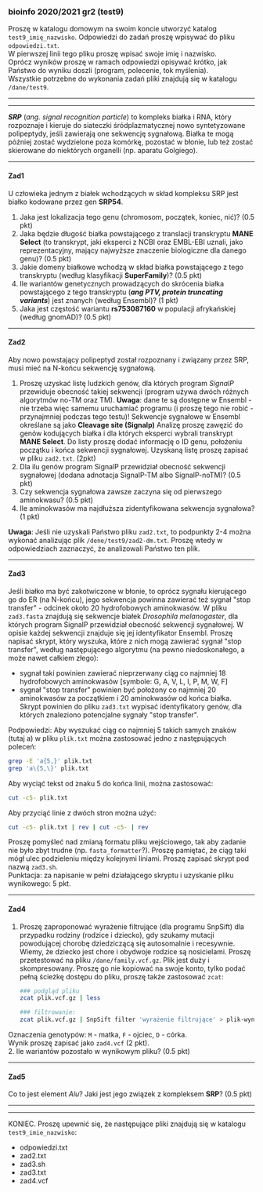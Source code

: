 ### bioinfo 2020/2021 gr2 (test9)  

Proszę w katalogu domowym na swoim koncie utworzyć katalog `test9_imię_nazwisko`. 
Odpowiedzi do zadań proszę wpisywać do pliku `odpowiedzi.txt`.   
W pierwszej linii tego pliku proszę wpisać swoje imię i nazwisko.   
Oprócz wyników proszę w ramach odpowiedzi opisywać krótko, jak Państwo do wyniku doszli (program, polecenie, tok myślenia).   
Wszystkie potrzebne do wykonania zadań pliki znajdują się w katalogu `/dane/test9`.
***
***

***SRP*** (*ang. signal recognition particle*) to kompleks białka i RNA, który rozpoznaje i 
kieruje do siateczki śródplazmatycznej nowo syntetyzowane polipeptydy, jeśli zawierają one sekwencję sygnałową. 
Białka te mogą później zostać wydzielone poza komórkę, pozostać w błonie, lub też zostać 
skierowane do niektórych organelli (np. aparatu Golgiego).
***
#### Zad1    
U człowieka jednym z białek wchodzących w skład kompleksu SRP jest białko kodowane przez gen **SRP54**.

1. Jaka jest lokalizacja tego genu (chromosom, początek, koniec, nić)? (0.5 pkt)
2. Jaka będzie długość białka powstającego z translacji transkryptu **MANE Select** 
   (to transkrypt, jaki eksperci z NCBI oraz EMBL-EBI uznali, jako
   reprezentacyjny, mający najwyższe znaczenie biologiczne dla danego genu)? (0.5 pkt)
3. Jakie domeny białkowe wchodzą w skład białka powstającego z tego transkryptu (według klasyfikacji **SuperFamily**)? (0.5 pkt)
4. Ile wariantów genetycznych prowadzących do skrócenia białka powstającego z tego transkryptu (***ang PTV, protein truncating variants***) jest znanych (według Ensembl)? (1 pkt)
5. Jaka jest częstość wariantu **rs753087160** w populacji afrykańskiej (według gnomAD)? (0.5 pkt)  
***
#### Zad2  
Aby nowo powstający polipeptyd został rozpoznany i związany przez SRP, musi mieć na N-końcu sekwencję sygnałową. 
1. Proszę uzyskać listę ludzkich genów, dla których program *SignalP* przewiduje obecność takiej sekwencji 
   (program używa dwóch różnych algorytmów no-TM oraz TM).
**Uwaga**: dane te są dostępne w Ensembl - nie trzeba więc samemu uruchamiać programu (i proszę tego nie robić - przynajmniej podczas tego testu)!
Sekwencje sygnałowe w Ensembl określane są jako **Cleavage site (Signalp)** 
Analizę proszę zawęzić do genów kodujących białka i dla których eksperci wybrali transkrypt **MANE Select**. 
Do listy proszę dodać informację o ID genu, położeniu początku i końca sekwencji sygnałowej. Uzyskaną listę proszę zapisać w pliku `zad2.txt`.
(2pkt)
2. Dla ilu genów program SignalP przewidział obecność sekwencji sygnałowej (dodana adnotacja SignalP-TM albo SignalP-noTM)? (0.5 pkt) 
3. Czy sekwencja sygnałowa zawsze zaczyna się od pierwszego aminokwasu? (0.5 pkt)
4. Ile aminokwasów ma najdłuższa zidentyfikowana sekwencja sygnałowa? (1 pkt)

**Uwaga**: Jeśli nie uzyskali Państwo pliku `zad2.txt`, to podpunkty 2-4 można wykonać analizując plik `/dene/test9/zad2-dm.txt`.
Proszę wtedy w odpowiedziach zaznaczyć, że analizowali Państwo ten plik.
***

#### Zad3   
Jeśli białko ma być zakotwiczone w błonie, to oprócz sygnału kierującego go do ER (na N-końcu),
jego sekwencja powinna zawierać też sygnał "stop transfer" - odcinek około 20 hydrofobowych aminokwasów. 
W pliku `zad3.fasta` znajdują się sekwencje białek *Drosophila melanogaster*, dla których program SignalP 
przewidział obecność sekwencji sygnałowej.
W opisie każdej sekwencji znajduje się jej identyfikator Ensembl.
 Proszę napisać skrypt, 
który wyszuka, które z nich mogą zawierać sygnał "stop transfer", według następującego algorytmu
(na pewno niedoskonałego, a może nawet całkiem złego):
* sygnał taki powinien zawierać nieprzerwany ciąg co najmniej 18 hydrofobowych aminokwasów [symbole: G, A, V, L, I, P, M, W, F]  
* sygnał "stop transfer" powinien być położony co najmniej 20 aminokwasów za początkiem i 20 aminokwasów od końca białka.  
Skrypt powinien do pliku `zad3.txt` wypisać identyfikatory genów, dla których znaleziono potencjalne sygnały "stop transfer".

Podpowiedzi:
Aby wyszukać ciąg co najmniej 5 takich samych znaków (tutaj a) w pliku `plik.txt` można zastosować jedno z następujących poleceń:
```bash
grep -E 'a{5,}' plik.txt  
grep 'a\{5,\}' plik.txt
```
Aby wyciąć tekst od znaku 5 do końca linii, można zastosować:
```bash
cut -c5- plik.txt
```
Aby przyciąć linie z dwóch stron można użyć:
```bash
cut -c5- plik.txt | rev | cut -c5- | rev
```
Proszę pomyśleć nad zmianą formatu pliku wejściowego, tak aby zadanie nie było zbyt trudne (np. `fasta_formatter`?). 
Proszę pamiętać, że ciąg taki mógł ulec podzieleniu między kolejnymi liniami.
Proszę zapisać skrypt pod nazwą `zad3.sh`.   
Punktacja: za napisanie w pełni działającego skryptu i uzyskanie pliku wynikowego: 5 pkt.
***

#### Zad4  
1. Proszę zaproponować wyrażenie filtrujące (dla programu SnpSift) dla przypadku rodziny (rodzice i dziecko), 
gdy szukamy mutacji powodującej chorobę dziedziczącą się autosomalnie i recesywnie.
Wiemy, że dziecko jest chore i obydwoje rodzice są nosicielami. Proszę przetestować na pliku `/dane/family.vcf.gz`. Plik jest duży i skompresowany.
Proszę go nie kopiować na swoje konto, tylko podać pełną ścieżkę dostępu do pliku, proszę także zastosować `zcat`:  
   ```bash
   ### podgląd pliku
   zcat plik.vcf.gz | less
   
   ### filtrowanie:  
   zcat plik.vcf.gz | SnpSift filter 'wyrażenie filtrujące' > plik-wynikowy
   ```
   
Oznaczenia genotypów: `M` - matka, `F` - ojciec, `D` - córka.  
Wynik proszę zapisać jako `zad4.vcf` (2 pkt).  
2. Ile wariantów pozostało w wynikowym pliku? (0.5 pkt)
***

#### Zad5
Co to jest element *Alu*? Jaki jest jego związek z kompleksem **SRP**? (0.5 pkt)

***
***
KONIEC. Proszę upewnić się, że następujące pliki znajdują się w katalogu `test9_imie_nazwisko`:
* odpowiedzi.txt 
* zad2.txt
* zad3.sh
* zad3.txt
* zad4.vcf 

